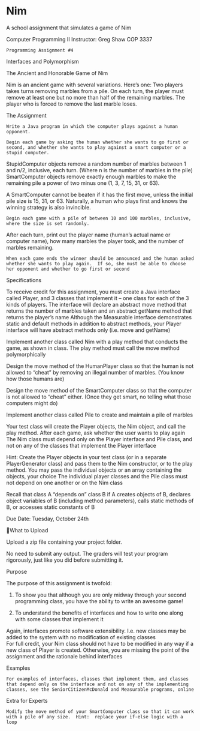 # Nim
A school assignment that simulates a game of Nim

Computer Programming II			    	    Instructor: Greg Shaw
COP 3337							    

 
	Programming Assignment #4

Interfaces and Polymorphism


The Ancient and Honorable Game of Nim

Nim is an ancient game with several variations.  Here’s one: Two players takes turns removing marbles from a pile. On each turn, the player must remove at least one but no more than half of the remaining marbles. The player who is forced to remove the last marble loses.


 The Assignment

	Write a Java program in which the computer plays against a human opponent. 

	Begin each game by asking the human whether she wants to go first or second, and whether she wants to play against a smart computer or a stupid computer.
StupidComputer objects remove a random number of marbles between 1 and n/2, inclusive, each turn. (Where n is the number of marbles in the pile)
SmartComputer objects remove exactly enough marbles to make the remaining pile a power of two minus one (1, 3, 7, 15, 31, or 63).

A SmartComputer cannot be beaten if it has the first move, unless the initial pile size is 15, 31, or 63.  Naturally, a human who plays first and knows the winning strategy is also invincible.

	Begin each game with a pile of between 10 and 100 marbles, inclusive, where the size is set randomly. 

After each turn, print out the player name (human’s actual name or computer name), how many marbles the player took, and the number of marbles remaining.   

	When each game ends the winner should be announced and the human asked whether she wants to play again.  If so, she must be able to choose her opponent and whether to go first or second



Specifications

To receive credit for this assignment, you must create a Java interface called Player, and 3 classes that implement it – one class for each of the 3 kinds of players.  The interface will declare an abstract move method that returns the number of marbles taken and an abstract getName method that returns the player’s name
Although the Measurable interface demonstrates static and default methods in addition to abstract methods, your Player interface will have abstract methods only (i.e. move and getName)

Implement another class called Nim with a play method  that conducts the game, as shown in class. The play method must call the move method polymorphically

Design the move method of the HumanPlayer class so that the human is not allowed to “cheat” by removing an illegal number of marbles.  (You know how those humans are)

Design the move method of the SmartComputer class so that the computer is not allowed to “cheat” either.  (Once they get smart, no telling what those computers might do)

Implement another class called Pile to create and maintain a pile of marbles

Your test class will create the Player objects, the Nim object, and call the play method.  After each game, ask whether the user wants to play again
The Nim class must depend only on the Player interface and Pile class, and not on any of the classes that implement the Player interface

Hint: Create the Player objects in your test class (or in a separate PlayerGenerator class) and pass them to the Nim constructor, or to the play method. You may pass the individual objects or an array containing the objects, your choice
The individual player classes and the Pile class must not depend on one another or on the Nim class

Recall that class A “depends on” class B if A creates objects of B, declares object variables of B (including method parameters), calls static methods of B, or accesses static constants of B


 Due Date:   Tuesday, October 24th


What to Upload

Upload a zip file containing your project folder.

No need to submit any output.  The graders will test your program rigorously, just like you did before submitting it.


 Purpose

The purpose of this assignment is twofold:

1. To show you that although you are only midway through your second programming class, you have the ability to write an awesome game!

2. To understand the benefits of interfaces and how to write one along with some classes that implement it

Again, interfaces promote software extensibility. I.e. new classes may be added to the system with no modification of existing classes  
For full credit, your Nim class should not have to be modified in any way if a new class of Player is created. Otherwise, you are missing the point of the assignment and the rationale behind interfaces


Examples

	For examples of interfaces, classes that implement them, and classes that depend only on the interface and not on any of the implementing classes, see the SeniorCitizenMcDonald and Measurable programs, online


 Extra for Experts

	Modify the move method of your SmartComputer class so that it can work with a pile of any size.  Hint:  replace your if-else logic with a loop
